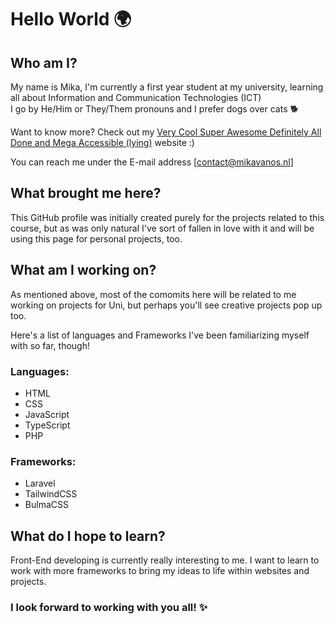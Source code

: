# Hello World 🌍

## Who am I?

My name is Mika, I'm currently a first year student at my university, learning all about Information and Communication Technologies (ICT)  
I go by He/Him or They/Them pronouns and I prefer dogs over cats 🐕  

Want to know more? Check out my [Very Cool Super Awesome Definitely All Done and Mega Accessible (lying)](https://www.mikavanos.nl) website :)

You can reach me under the E-mail address [contact@mikavanos.nl] 

## What brought me here?

This GitHub profile was initially created purely for the projects related to this course, but as was only natural I've sort of fallen in love with it and will be using this page for personal projects, too.

## What am I working on?

As mentioned above, most of the comomits here will be related to me working on projects for Uni, but perhaps you'll see creative projects pop up too. 

Here's a list of languages and Frameworks I've been familiarizing myself with so far, though!

### Languages:
- HTML
- CSS
- JavaScript
- TypeScript
- PHP

### Frameworks:
- Laravel
- TailwindCSS
- BulmaCSS

## What do I hope to learn?

Front-End developing is currently really interesting to me. I want to learn to work with more frameworks to bring my ideas to life within websites and projects.

### I look forward to working with you all! ✨
